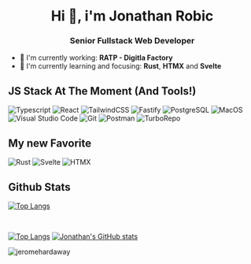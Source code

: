 <h1 align="center">Hi 👋, i'm Jonathan Robic</h1>
<h3 align="center">Senior Fullstack Web Developer</h3>

- 🔭 I'm currently working: <strong>RATP - Digitla Factory</strong></li>
- 🌱 I'm currently learning and focusing: <strong>Rust</strong>, <strong>HTMX</strong> and <strong>Svelte</strong></li>

<h2>JS Stack At The Moment (And Tools!)</h2>

![Typescript](https://img.shields.io/badge/TypeScript-3178c6?style=for-the-badge&logo=typescript&logoColor=white)
![React](https://img.shields.io/badge/React-20232a?style=for-the-badge&logo=react&logoColor=61dafb)
![TailwindCSS](https://img.shields.io/badge/Tailwind_CSS-38B2AC?style=for-the-badge&logo=tailwind-css&logoColor=white)
![Fastify](https://img.shields.io/badge/fastify-0e0e10?style=for-the-badge&logo=fastify&logoColor=white)
![PostgreSQL](https://img.shields.io/badge/PostgreSQL-316192?style=for-the-badge&logo=postgresql&logoColor=white)
![MacOS](https://img.shields.io/badge/Mac_OS-e7e8ea?style=for-the-badge&logo=macos&logoColor=767677)
![Visual Studio Code](https://img.shields.io/badge/Visual_Studio_Code-0078D4?style=for-the-badge&logo=visual%20studio%20code&logoColor=white)
![Git](https://img.shields.io/badge/Git-F05032?style=for-the-badge&logo=git&logoColor=white)
![Postman](https://img.shields.io/badge/Postman-FF6C37?style=for-the-badge&logo=Postman&logoColor=white)
![TurboRepo](https://img.shields.io/badge/turborepo-111111?style=for-the-badge&logo=turborepo&logoColor=white)

<h2>My new Favorite</h2>

![Rust](https://img.shields.io/badge/rust-f66a00?style=for-the-badge&logo=rust&logoColor=white)
![Svelte](https://img.shields.io/badge/svelte-d43008?style=for-the-badge&logo=svelte&logoColor=white)
![HTMX](https://img.shields.io/badge/htmx-3366cc?style=for-the-badge&logo=htmx&logoColor=white)

<!-- ## Others -->
<!--
[![Jrobic Codewars](https://www.codewars.com/users/jrobic/badges/micro?theme=light)](https://www.codewars.com/users/jrobic)
 -->

<h2>Github Stats</h2>

[![Top Langs](https://github-profile-trophy.vercel.app/?username=jrobic)](https://github.com/ryo-ma/github-profile-trophy)

<br/>

[![Top Langs](https://github-readme-stats.vercel.app/api/top-langs/?username=jrobic&layout=compact)](https://github.com/anuraghazra/github-readme-stats)
[![Jonathan's GitHub stats](https://github-readme-stats.vercel.app/api?username=jrobic&count_private=true&show_icons=true)](https://github.com/anuraghazra/github-readme-stats)

<p align="left"> <img src="https://komarev.com/ghpvc/?username=jrobic&label=Profile%20views&color=0e75b6&style=for-the-badge&base=1672" alt="jeromehardaway" /> </p>
